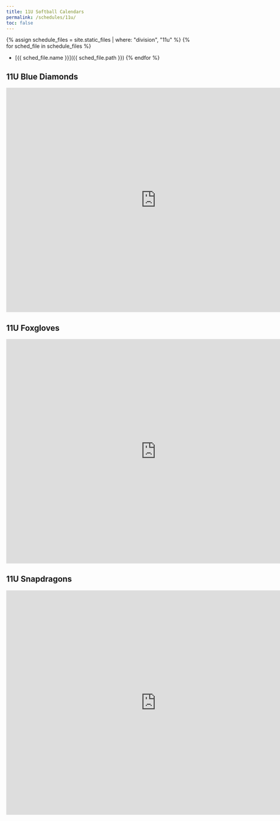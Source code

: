 ```yaml
---
title: 11U Softball Calendars
permalink: /schedules/11u/
toc: false
---
```


{% assign schedule_files = site.static_files | where: "division", "11u" %}
{% for sched_file in schedule_files %}
* [{{ sched_file.name }}]({{ sched_file.path }})
{% endfor %}

## 11U Blue Diamonds
<iframe src="https://calendar.google.com/calendar/embed?src=bar2al5g4diflav055isuff6n83aau2a%40import.calendar.google.com&ctz=America%2FLos_Angeles" style="border: 0" width="800" height="600" frameborder="0" scrolling="no"></iframe>

## 11U Foxgloves
<iframe src="https://calendar.google.com/calendar/embed?src=v9kh7n8delhpreeb76gis6u535i511c2%40import.calendar.google.com&ctz=America%2FLos_Angeles" style="border: 0" width="800" height="600" frameborder="0" scrolling="no"></iframe>

## 11U Snapdragons
<iframe src="https://calendar.google.com/calendar/embed?src=7lmjam5b9vevm6p8hf2pfvn24p299qda%40import.calendar.google.com&ctz=America%2FLos_Angeles" style="border: 0" width="800" height="600" frameborder="0" scrolling="no"></iframe>
